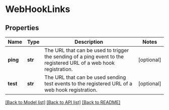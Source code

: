 # WebHookLinks

## Properties
Name | Type | Description | Notes
------------ | ------------- | ------------- | -------------
**ping** | **str** | The URL that can be used to trigger the sending of a ping event to the registered URL of a web hook registration. | [optional] 
**test** | **str** | The URL that can be used sending test events to the registered URL of a web hook registration. | [optional] 

[[Back to Model list]](../README.md#documentation-for-models) [[Back to API list]](../README.md#documentation-for-api-endpoints) [[Back to README]](../README.md)



